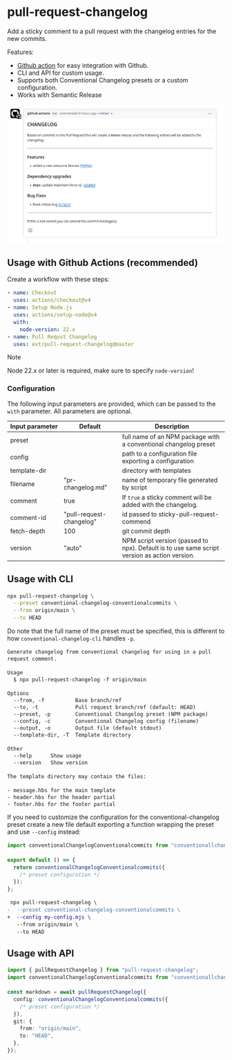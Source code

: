 # pull-request-changelog

Add a sticky comment to a pull request with the changelog entries for the new commits.

Features:

- [Github action](https://github.com/marketplace/actions/pull-requst-changelog) for easy integration with Github.
- CLI and API for custom usage.
- Supports both Conventional Changelog presets or a custom configuration.
- Works with Semantic Release

![example comment](example-comment.png)

## Usage with Github Actions (recommended)

Create a workflow with these steps:

```yaml
- name: Checkout
  uses: actions/checkout@v4
- name: Setup Node.js
  uses: actions/setup-node@v4
  with:
    node-version: 22.x
- name: Pull Requst Changelog
  uses: ext/pull-request-changelog@master
```

> [!NOTE]
> Node 22.x or later is required, make sure to specify `node-version`!

### Configuration

The following input parameters are provided, which can be passed to the `with` parameter.
All parameters are optional.

<!-- ACTION INPUTS BEGIN -->

<!-- prettier-ignore -->
Input&nbsp;parameter | Default | Description
--- | --- | ---
preset |  | full name of an NPM package with a conventional changelog preset
config |  | path to a configuration file exporting a configuration
template-dir |  | directory with templates
filename | "pr-changelog.md" | name of temporary file generated by script
comment | true | If `true` a sticky comment will be added with the changelog.
comment-id | "pull-request-changelog" | id passed to sticky-pull-request-commend
fetch-depth | 100 | git commit depth
version | "auto" | NPM script version (passed to npx). Default is to use same script version as action version.

<!-- ACTION INPUTS END -->

## Usage with CLI

```bash
npx pull-request-changelog \
  --preset conventional-changelog-conventionalcommits \
  --from origin/main \
  --to HEAD
```

Do note that the full name of the preset must be specified, this is different to how `conventional-changelog-cli` handles `-p`.

<!-- CLI USAGE BEGIN -->

```plaintext
Generate changelog from conventional changelog for using in a pull request comment.

Usage
  $ npx pull-request-changelog -f origin/main

Options
  --from, -f          Base branch/ref
  --to, -t            Pull request branch/ref (default: HEAD)
  --preset, -p        Conventional Changelog preset (NPM package)
  --config, -c        Conventional Changelog config (filename)
  --output, -o        Output file (default stdout)
  --template-dir, -T  Template directory

Other
  --help      Show usage
  --version   Show version

The template directory may contain the files:

- message.hbs for the main template
- header.hbs for the header partial
- footer.hbs for the footer partial
```

<!-- CLI USAGE END -->

If you need to customize the configuration for the conventional-changelog preset create a new file default exporting a function wrapping the preset and use `--config` instead:

```ts
import conventionalChangelogConventionalcommits from "conventionallchangelog-conventionalcommits";

export default () => {
  return conventionalChangelogConventionalcommits({
    /* preset configuration */
  });
};
```

```diff
 npx pull-request-changelog \
-  --preset conventional-changelog-conventionalcommits \
+  --config my-config.mjs \
   --from origin/main \
   --to HEAD
```

## Usage with API

```ts
import { pullRequestChangelog } from "pull-request-changelog";
import conventionalChangelogConventionalcommits from "conventionallchangelog-conventionalcommits";

const markdown = await pullRequestChangelog({
  config: conventionalChangelogConventionalcommits({
    /* preset configuration */
  }),
  git: {
    from: "origin/main",
    to: "HEAD",
  },
});
```
